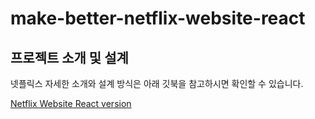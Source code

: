 # make-better-netflix-website-react

## 프로젝트 소개 및 설계 
넷플릭스 자세한 소개와 설계 방식은 아래 깃북을 참고하시면 확인할 수 있습니다. 
   
[Netflix Website React version](https://shhn0509.gitbook.io/netflix-website-react/)


